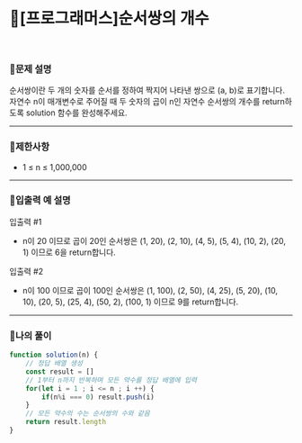 # 🦄[프로그래머스]순서쌍의 개수
<br/>

### 🧡문제 설명
순서쌍이란 두 개의 숫자를 순서를 정하여 짝지어 나타낸 쌍으로 (a, b)로 표기합니다. 자연수 n이 매개변수로 주어질 때 두 숫자의 곱이 n인 자연수 순서쌍의 개수를 return하도록 solution 함수를 완성해주세요.
***
### 💛제한사항
- 1 ≤ n ≤ 1,000,000
***
### 💙입출력 예 설명
입출력 #1
- n이 20 이므로 곱이 20인 순서쌍은 (1, 20), (2, 10), (4, 5), (5, 4), (10, 2), (20, 1) 이므로 6을 return합니다.

입출력 #2
- n이 100 이므로 곱이 100인 순서쌍은 (1, 100), (2, 50), (4, 25), (5, 20), (10, 10), (20, 5), (25, 4), (50, 2), (100, 1) 이므로 9를 return합니다.
***
### 💜나의 풀이
```javascript
function solution(n) {
    // 정답 배열 생성
    const result = []
    // 1부터 n까지 반복하며 모든 약수를 정답 배열에 입력
    for(let i = 1 ; i <= n ; i ++) {
        if(n%i === 0) result.push(i)
    }
    // 모든 약수의 수는 순서쌍의 수와 같음
    return result.length
}
```